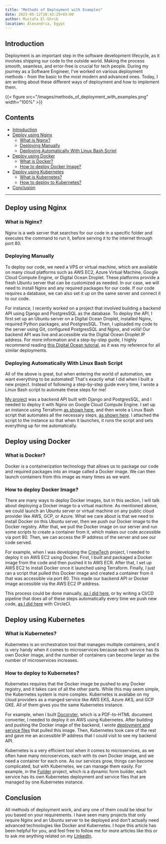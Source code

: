 ```yaml
---
title: "Methods of Deployment with Examples"
date: 2023-05-12T10:43:29+03:00
author: Mustafa El-Ghrib
location: Alexandria, Egypt
---
```


## Introduction
Deployment is an important step in the software development lifecycle, as it involves shipping our code to the outside world. Making the process smooth, seamless, and error-free is crucial for tech people. During my journey as a Software Engineer, I've worked on various deployment methods - from the basic to the most modern and advanced ones. Today, I am writing about these different ways of deployment and how to implement them.

{{< figure src="/images/methods_of_deployment_with_examples.png" width="100%" >}}

## Contents
- [Introduction](#introduction)
- [Deploy using Nginx](#deploy-using-nginx)
    - [What is Nginx?](#what-is-nginx)
    - [Deploying Manually](#deploying-manually)
    - [Deploying Automatically With Linux Bash Script](#deploying-automatically-with-linux-bash-script)
- [Deploy using Docker](#deploy-using-docker)
    - [What is Docker?](#what-is-docker)
    - [How to deploy Docker Image?](#how-to-deploy-docker-image)
- [Deploy using Kubernetes](#deploy-using-kubernetes)
    - [What is Kubernetes?](#what-is-kubernetes)
    - [How to deploy to Kubernetes?](#how-to-deploy-to-kubernetes)
- [Conclusion](#conclusion)

---

## Deploy using Nginx

### What is Nginx?
Nginx is a web server that searches for our code in a specific folder and executes the command to run it, before serving it to the internet through port 80.

### Deploying Manually
To deploy our code, we need a VPS or virtual machine, which are available on many cloud platforms such as AWS EC2, Azure Virtual Machine, Google Cloud Compute Engine, or Digital Ocean Droplet. These platforms provide a fresh Ubuntu server that can be customized as needed. In our case, we will need to install Nginx and any required packages for our code. If our code requires a database, we can also set it up on the same server and connect it to our code.

For instance, I recently worked on a project that involved building a backend API using Django and PostgresSQL as the database. To deploy the API, I first set up an Ubuntu server on a Digital Ocean Droplet, installed Nginx, required Python packages, and PostgresSQL. Then, I uploaded my code to the server using Git, configured PostgresSQL and Nginx, and voilà! Our backend API was live and accessible via the Digital Ocean Droplet IP address. For more information and a step-by-step guide, I highly recommend reading [this Digital Ocean tutorial](https://www.digitalocean.com/community/tutorials/how-to-set-up-django-with-postgres-nginx-and-gunicorn-on-ubuntu-22-04), as it was my reference for all similar deployments.

### Deploying Automatically With Linux Bash Script
All of the above is great, but when entering the world of automation, we want everything to be automated! That's exactly what I did when I built a new project. Instead of following a step-by-step guide every time, I wrote a Linux Bash script to automate these steps for me!

[My project](https://github.com/mstva/scraple) was a backend API built with Django and PostgresSQL, and I needed to deploy it with Nginx on Google Cloud Compute Engine. I set up an instance using Terraform [as shown here](https://github.com/mstva/scraple/blob/main/infrastructure/main.tf), and then wrote a Linux Bash script that automates all the necessary steps, [as shown here](https://github.com/mstva/scraple/tree/main/infrastructure/scripts). I attached the script to the instance so that when it launches, it runs the script and sets everything up for me automatically.

## Deploy using Docker

### What is Docker?
Docker is a containerization technology that allows us to package our code and required packages into an image called a Docker image. We can then launch containers from this image as many times as we want.

### How to deploy Docker Image?
There are many ways to deploy Docker images, but in this section, I will talk about deploying a Docker image to a virtual machine. As mentioned above, we could launch an Ubuntu server or virtual machine on any public cloud provider like AWS, GCP, or Azure. What we care about is that we need to install Docker on this Ubuntu server, then we push our Docker image to the Docker registry. After that, we pull the Docker image on our server and run some scripts to create a container from it, which makes our code accessible via port 80. Then, we can access the IP address of the server and see our code served.

For example, when I was developing the [CrewTech](https://github.com/mstva/crewtech) project, I needed to deploy it on AWS EC2 using Docker. First, I built and packaged a Docker image from the code and then pushed it to AWS ECR. After that, I set up AWS EC2 to install Docker once it launched using Terraform. Finally, I just ran a script that pulled this Docker image and created a container from it that was accessible via port 80. This made our backend API or Docker image accessible via the AWS EC2 IP address.

This process could be done manually, [as I did here](https://github.com/mstva/crewtech#deploy-manually), or by writing a CI/CD pipeline that does all of these steps automatically every time we push new code, [as I did here](https://github.com/mstva/crewtech/blob/main/.circleci/config.yml) with CircleCI.

## Deploy using Kubernetes

### What is Kubernetes?
Kubernetes is an orchestration tool that manages multiple containers, and it is very handy when it comes to microservices because each service has its own Docker image, and the number of containers can become larger as the number of microservices increases.

### How to deploy to Kubernetes?
Kubernetes requires that the Docker image be pushed to any Docker registry, and it takes care of all the other parts. While this may seem simple, the Kubernetes system is more complex. Kubernetes is availabe on my cloud providers as a manged service like AWS EKS, Azure AKS, and GCP GKE. All of them gives you the same Kubernetes instance.

For example, when I built [Docorvter](https://github.com/mstva/docorvter), which is a PDF-to-HTML document converter, I needed to deploy it on AWS using Kubernetes. After building and pushing the Docker image of the backend, I wrote [deployment and service files](https://github.com/mstva/docorvter/tree/main/kubernetes) that pulled this image. Then, Kubernetes took care of the rest and gave me an accessible IP address that I could visit to see my backend API.

Kubernetes is a very efficient tool when it comes to microservices, as we often have many microservices, each with its own Docker image, and we need a container for each one. As our services grow, things can become complicated, but with Kubernetes, we can manage them easily. For example, in the [Fuilder](https://github.com/mstva/fuilder) project, which is a dynamic form builder, each service has its own Kubernetes deployment and service files that are managed by one Kubernetes instance.

## Conclusion
All methods of deployment work, and any one of them could be ideal for you based on your requirements. I have seen many projects that only require Nginx and an Ubuntu server to be deployed and don't actually need advanced technologies like Docker and Kubernetes. I hope this article has been helpful for you, and feel free to follow me for more articles like this or to ask me anything related on my [LinkedIn](https://linkedin.com/in/mustafaabdulluh).


